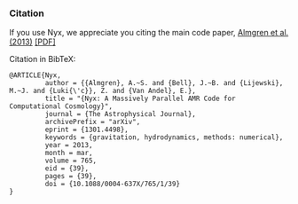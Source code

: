 ### Citation

If you use Nyx, we appreciate you citing the main code paper, [Almgren et al. (2013)](https://iopscience.iop.org/article/10.1088/0004-637X/765/1/39) [[PDF]](https://iopscience.iop.org/article/10.1088/0004-637X/765/1/39/pdf)


Citation in BibTeX:
```
@ARTICLE{Nyx,
         author = {{Almgren}, A.~S. and {Bell}, J.~B. and {Lijewski}, M.~J. and {Luki{\'c}}, Z. and {Van Andel}, E.},
         title = "{Nyx: A Massively Parallel AMR Code for Computational Cosmology}",
         journal = {The Astrophysical Journal},
         archivePrefix = "arXiv",
         eprint = {1301.4498},
         keywords = {gravitation, hydrodynamics, methods: numerical},
         year = 2013,
         month = mar,
         volume = 765,
         eid = {39},
         pages = {39},
         doi = {10.1088/0004-637X/765/1/39}
}
```
